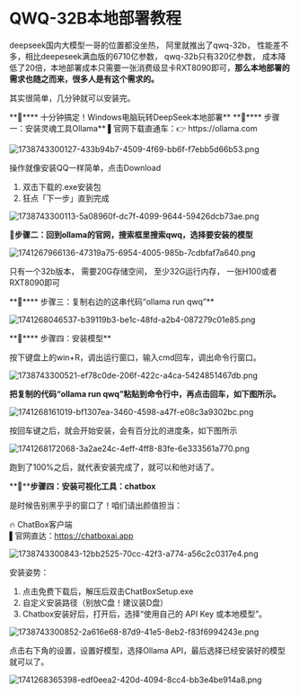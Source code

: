 # QWQ-32B本地部署教程

<font style="color:rgba(0, 0, 0, 0.9);">deepseek国内大模型一哥的位置都没坐热， 阿里就推出了qwq-32b， 性能差不多，相比deepeseek满血版的6710亿参数， qwq-32b只有320亿参数， 成本降低了20倍，本地部署成本只需要一张消费级显卡RXT8090即可，</font>**<font style="color:rgba(0, 0, 0, 0.9);">那么本地部署的需求也随之而来，很多人是有这个需求的。</font>**

<font style="color:rgba(0, 0, 0, 0.9);">其实很简单，几分钟就可以安装完。</font>

<font style="color:rgba(0, 0, 0, 0.9);">  
</font>**<font style="color:rgba(0, 0, 0, 0.9);">🚀</font>****<font style="color:rgba(0, 0, 0, 0.9);"> 十分钟搞定！Windows电脑玩转DeepSeek本地部署</font>**

<font style="color:rgba(0, 0, 0, 0.9);">  
</font>**<font style="color:rgba(0, 0, 0, 0.9);">🌈</font>****<font style="color:rgba(0, 0, 0, 0.9);"> 步骤一：安装灵魂工具Ollama</font>**<font style="color:rgba(0, 0, 0, 0.9);">  
</font><font style="color:rgba(0, 0, 0, 0.9);">▌官网下载直通车：</font><font style="color:rgba(0, 0, 0, 0.9);">👉</font><font style="color:rgba(0, 0, 0, 0.9);"> https://ollama.com  
</font>

![1738743300127-433b94b7-4509-4f69-bb6f-f7ebb5d66b53.png](./img/2KsFD2gXYAk9XFcE/1738743300127-433b94b7-4509-4f69-bb6f-f7ebb5d66b53-862598.png)

<font style="color:rgba(0, 0, 0, 0.9);">操作就像安装QQ一样简单，点击Download</font>

1. <font style="color:rgba(0, 0, 0, 0.9);">双击下载的.exe安装包</font>
2. <font style="color:rgba(0, 0, 0, 0.9);">狂点「下一步」直到完成</font>

![1738743300113-5a08960f-dc7f-4099-9644-59426dcb73ae.png](./img/2KsFD2gXYAk9XFcE/1738743300113-5a08960f-dc7f-4099-9644-59426dcb73ae-970315.png)

🌈**步骤二：回到ollama的官网，搜索框里搜索qwq，选择要安装的模型**

![1741267966136-47319a75-6954-4005-985b-7cdbfaf7a640.png](./img/2KsFD2gXYAk9XFcE/1741267966136-47319a75-6954-4005-985b-7cdbfaf7a640-714353.png)<font style="color:rgba(0, 0, 0, 0.9);">  
  
</font><font style="color:rgba(0, 0, 0, 0.9);">只有一个32b版本，  需要20G存储空间，  至少32G运行内存，  一张H100或者RXT8090即可</font>

<font style="color:rgba(0, 0, 0, 0.9);">  
</font>**<font style="color:rgba(0, 0, 0, 0.9);">🌈</font>****<font style="color:rgba(0, 0, 0, 0.9);"> 步骤三：复制右边的这串代码“ollama run qwq”</font>**

![1741268046537-b39119b3-be1c-48fd-a2b4-087279c01e85.png](./img/2KsFD2gXYAk9XFcE/1741268046537-b39119b3-be1c-48fd-a2b4-087279c01e85-051742.png)

<font style="color:rgba(0, 0, 0, 0.9);">  
</font>**<font style="color:rgba(0, 0, 0, 0.9);">🌈</font>****<font style="color:rgba(0, 0, 0, 0.9);"> 步骤四：安装模型</font>**

<font style="color:rgba(0, 0, 0, 0.9);">按下键盘上的win+R，调出运行窗口，输入cmd回车，调出命令行窗口。</font>

![1738743300521-ef78c0de-206f-422c-a4ca-5424851467db.png](./img/2KsFD2gXYAk9XFcE/1738743300521-ef78c0de-206f-422c-a4ca-5424851467db-962392.png)<font style="color:rgba(0, 0, 0, 0.9);">  
</font>

**把复制的代码“ollama run qwq”粘贴到命令行中，再点击回车，如下图所示。**

![1741268161019-bf1307ea-3460-4598-a47f-e08c3a9302bc.png](./img/2KsFD2gXYAk9XFcE/1741268161019-bf1307ea-3460-4598-a47f-e08c3a9302bc-524277.png)

按回车键之后，就会开始安装，会有百分比的进度条，如下图所示

![1741268172068-3a2ae24c-4eff-4ff8-83fe-6e333561a770.png](./img/2KsFD2gXYAk9XFcE/1741268172068-3a2ae24c-4eff-4ff8-83fe-6e333561a770-287750.png)

跑到了100%之后，就代表安装完成了，就可以和他对话了。

**🌈****步骤四：安装可视化工具：chatbox**

是时候告别黑乎乎的窗口了！咱们请出颜值担当：

🔥 ChatBox客户端  
▌官网直达：<https://chatboxai.app>

![1738743300843-12bb2525-70cc-42f3-a774-a56c2c0317e4.png](./img/2KsFD2gXYAk9XFcE/1738743300843-12bb2525-70cc-42f3-a774-a56c2c0317e4-560829.png)

<font style="color:rgba(0, 0, 0, 0.9);">安装姿势：</font>

1. <font style="color:rgba(0, 0, 0, 0.9);">点击免费下载后，解压后双击ChatBoxSetup.exe</font>
2. <font style="color:rgba(0, 0, 0, 0.9);">自定义安装路径（别放C盘！建议装D盘）</font>
3. <font style="color:rgba(0, 0, 0, 0.9);">Chatbox安装好后，打开后，选择“使用自己的 API Key 或本地模型”。</font>

![1738743300852-2a616e68-87d9-41e5-8eb2-f83f6994243e.png](./img/2KsFD2gXYAk9XFcE/1738743300852-2a616e68-87d9-41e5-8eb2-f83f6994243e-874031.png)

点击右下角的设置，设置好模型，选择Ollama API，最后选择已经安装好的模型就可以了。

![1741268365398-edf0eea2-420d-4094-8cc4-bb3e4be914a8.png](./img/2KsFD2gXYAk9XFcE/1741268365398-edf0eea2-420d-4094-8cc4-bb3e4be914a8-180259.png)
